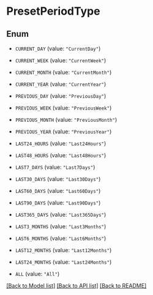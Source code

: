 # PresetPeriodType

## Enum


* `CURRENT_DAY` (value: `"CurrentDay"`)

* `CURRENT_WEEK` (value: `"CurrentWeek"`)

* `CURRENT_MONTH` (value: `"CurrentMonth"`)

* `CURRENT_YEAR` (value: `"CurrentYear"`)

* `PREVIOUS_DAY` (value: `"PreviousDay"`)

* `PREVIOUS_WEEK` (value: `"PreviousWeek"`)

* `PREVIOUS_MONTH` (value: `"PreviousMonth"`)

* `PREVIOUS_YEAR` (value: `"PreviousYear"`)

* `LAST24_HOURS` (value: `"Last24Hours"`)

* `LAST48_HOURS` (value: `"Last48Hours"`)

* `LAST7_DAYS` (value: `"Last7Days"`)

* `LAST30_DAYS` (value: `"Last30Days"`)

* `LAST60_DAYS` (value: `"Last60Days"`)

* `LAST90_DAYS` (value: `"Last90Days"`)

* `LAST365_DAYS` (value: `"Last365Days"`)

* `LAST3_MONTHS` (value: `"Last3Months"`)

* `LAST6_MONTHS` (value: `"Last6Months"`)

* `LAST12_MONTHS` (value: `"Last12Months"`)

* `LAST24_MONTHS` (value: `"Last24Months"`)

* `ALL` (value: `"All"`)


[[Back to Model list]](../README.md#documentation-for-models) [[Back to API list]](../README.md#documentation-for-api-endpoints) [[Back to README]](../README.md)


